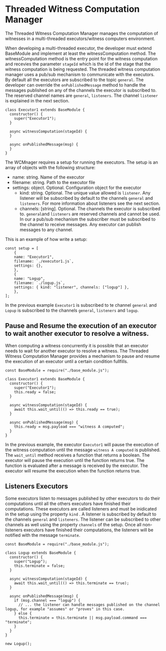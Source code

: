 # Threaded Witness Computation Manager

The Threaded Witness Computation Manager manages the computation of witnesses in a multi-threaded executors/witness computers environment.

When developing a multi-threaded executor, the developer must extend BaseModule and implement at least the witnessComputation method. The witnessComputation method is the entry point for the witness computation and recevies the parameter `stageId` which is the id of the stage that the witness computation is being requested. The threaded witness computation manager uses a pub/sub mechanism to communicate with the executors. By default all the executors are subscribed to the topic `general`. The developer can override the `onPublishedMessage` method to handle the messages published on any of the channels the executor is subscribed to. The reserved channel names are `general`, `listeners`. The channel `listener` is explained in the next section. 

```
class Executor1 extends BaseModule {
  constructor() {
    super("Executor1");
  }

  async witnessComputation(stageId) {
  }

  async onPublishedMessage(msg) {
  }
}
```

The WCMnager requires a setup for running the executors. The setup is an array of objects with the following structure:
* name: string. Name of the executor
* filename: string. Path to the executor file
* settings: object. Optional. Configuration object for the executor
    * kind: string. Optional. The unique value allowed is `listener`. Any listener will be subscribed by default to the channels `general` and `listeners`. For more information about listeners see the next section.
    * channels: [string]. Optional. The channels the executor is subscribed to. `general`and `listeners` are reserved channels and cannot be used. In our a pub/sub mechanism the subscriber must be subscribed to the channel to receive messages. Any executor can publish messages to any channel.

This is an example of how write a setup:

```
const setup = [
    {
    name: "Executor1",
    filename: `./executor1.js`,
    settings: {},
    },
    {
    name: "Logup",
    filename: `./logup.js`,
    settings: { kind: "listener", channels: ["logup"] },
    },
];
```

In the previous example `Executor1` is subscribed to te channel `general` and `Lopup` is subscribed to the channels `general`, `listeners` and `logup`.

## Pause and Resume the execution of an executor to wait another executor to resolve a witness.

When computing a witness concurrently it is possible that an executor needs to wait for another executor to resolve a witness. The Threaded Witness Computation Manager provides a mechanism to pause and resume the execution of an executor until a certain condition fullfills.

```
const BaseModule = require("./base_module.js");

class Executor1 extends BaseModule {
  constructor() {
    super("Executor1");
    this.ready = false;
  }

  async witnessComputation(stageId) {
    await this.wait_until(() => this.ready == true);
  }

  async onPublishedMessage(msg) {
    this.ready = msg.payload === "witness A computed";
  }
}
```

In the previous example, the executor `Executor1` will pause the execution of the witness computation until the message `witness A computed` is published. The `wait_until` method receives a function that returns a boolean. The executor will pause the execution until the function returns true. The function is evaluated after a message is received by the executor. The executor will resume the execution when the function returns true.


## Listeners Executors

Some executors listen to messages published by other executors to do their computations until all the others executors have finished their computations. These executors are called listeners and must be inidicated in the setup using the property `kind` . A listener is subscribed by default to the channels `general` and `listeners`. The listener can be subscribed to other channels as well using the property `channels` of the setup. Once all non-listeners executors have finished their computations, the listeners will be notified with the message `terminate`.

```
const BaseModule = require("./base_module.js");

class Logup extends BaseModule {
  constructor() {
    super("Logup");
    this.terminate = false;
  }

  async witnessComputation(stageId) {
    await this.wait_until(() => this.terminate == true);
  }

  async onPublishedMessage(msg) {
    if (msg.channel === "logup") {
      // ... the listener can handle messages published on the channel logup, for example "assumes" or "proves" in this case.
    } else {
      this.terminate = this.terminate || msg.payload.command === "terminate";
    }
  }
}

new Logup();
```
